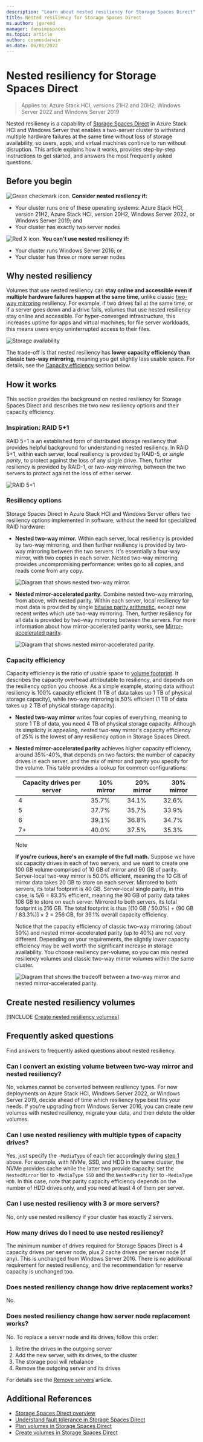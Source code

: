 ```yaml
---
description: "Learn about nested resiliency for Storage Spaces Direct"
title: Nested resiliency for Storage Spaces Direct
ms.author: jgerend
manager: dansimpspaces
ms.topic: article
author: cosmosdarwin
ms.date: 06/01/2022
---
```


# Nested resiliency for Storage Spaces Direct

>Applies to: Azure Stack HCI, versions 21H2 and 20H2; Windows Server 2022 and Windows Server 2019

Nested resiliency is a capability of [Storage Spaces Direct](/azure-stack/hci/concepts/storage-spaces-direct-overview) in Azure Stack HCI and Windows Server that enables a two-server cluster to withstand multiple hardware failures at the same time without loss of storage availability, so users, apps, and virtual machines continue to run without disruption. This article explains how it works, provides step-by-step instructions to get started, and answers the most frequently asked questions.

## Before you begin

![Green checkmark icon.](media/nested-resiliency/supported.png) **Consider nested resiliency if:**

- Your cluster runs one of these operating systems: Azure Stack HCI, version 21H2, Azure Stack HCI, version 20H2, Windows Server 2022, or Windows Server 2019; and
- Your cluster has exactly two server nodes

![Red X icon.](media/nested-resiliency/unsupported.png) **You can't use nested resiliency if:**

- Your cluster runs Windows Server 2016; or
- Your cluster has three or more server nodes

## Why nested resiliency

Volumes that use nested resiliency can **stay online and accessible even if multiple hardware failures happen at the same time**, unlike classic [two-way mirroring](/azure-stack/hci/concepts/fault-tolerance) resiliency. For example, if two drives fail at the same time, or if a server goes down and a drive fails, volumes that use nested resiliency stay online and accessible. For hyper-converged infrastructure, this increases uptime for apps and virtual machines; for file server workloads, this means users enjoy uninterrupted access to their files.

![Storage availability](media/nested-resiliency/storage-availability.png)

The trade-off is that nested resiliency has **lower capacity efficiency than classic two-way mirroring**, meaning you get slightly less usable space. For details, see the [Capacity efficiency](#capacity-efficiency) section below.

## How it works

This section provides the background on nested resiliency for Storage Spaces Direct and describes the two new resiliency options and their capacity efficiency.

### Inspiration: RAID 5+1

RAID 5+1 is an established form of distributed storage resiliency that provides helpful background for understanding nested resiliency. In RAID 5+1, within each server, local resiliency is provided by RAID-5, or *single parity*, to protect against the loss of any single drive. Then, further resiliency is provided by RAID-1, or *two-way mirroring*, between the two servers to protect against the loss of either server.

![RAID 5+1](media/nested-resiliency/raid-51.png)

### Resiliency options

Storage Spaces Direct in Azure Stack HCI and Windows Server offers two resiliency options implemented in software, without the need for specialized RAID hardware:

- **Nested two-way mirror.** Within each server, local resiliency is provided by two-way mirroring, and then further resiliency is provided by two-way mirroring between the two servers. It's essentially a four-way mirror, with two copies in each server. Nested two-way mirroring provides uncompromising performance: writes go to all copies, and reads come from any copy.

  ![Diagram that shows nested two-way mirror.](media/nested-resiliency/nested-two-way-mirror.png)

- **Nested mirror-accelerated parity.** Combine nested two-way mirroring, from above, with nested parity. Within each server, local resiliency for most data is provided by single [bitwise parity arithmetic](/azure-stack/hci/concepts/fault-tolerance#parity), except new recent writes which use two-way mirroring. Then, further resiliency for all data is provided by two-way mirroring between the servers. For more information about how mirror-accelerated parity works, see [Mirror-accelerated parity](/windows-server/storage/refs/mirror-accelerated-parity).

  ![Diagram that shows nested mirror-accelerated parity.](media/nested-resiliency/nested-mirror-accelerated-parity.png)

### Capacity efficiency

Capacity efficiency is the ratio of usable space to [volume footprint](/azure-stack/hci/concepts/plan-volumes#choosing-the-size-of-volumes). It describes the capacity overhead attributable to resiliency, and depends on the resiliency option you choose. As a simple example, storing data without resiliency is 100% capacity efficient (1 TB of data takes up 1 TB of physical storage capacity), while two-way mirroring is 50% efficient (1 TB of data takes up 2 TB of physical storage capacity).

- **Nested two-way mirror** writes four copies of everything, meaning to store 1 TB of data, you need 4 TB of physical storage capacity. Although its simplicity is appealing, nested two-way mirror's capacity efficiency of 25% is the lowest of any resiliency option in Storage Spaces Direct.

- **Nested mirror-accelerated parity** achieves higher capacity efficiency, around 35%-40%, that depends on two factors: the number of capacity drives in each server, and the mix of mirror and parity you specify for the volume. This table provides a lookup for common configurations:

  | Capacity drives per server | 10% mirror | 20% mirror | 30% mirror |
  |----------------------------|------------|------------|------------|
  | 4                          | 35.7%      | 34.1%      | 32.6%      |
  | 5                          | 37.7%      | 35.7%      | 33.9%      |
  | 6                          | 39.1%      | 36.8%      | 34.7%      |
  | 7+                         | 40.0%      | 37.5%      | 35.3%      |

  > [!NOTE]
  > **If you're curious, here's an example of the full math.** Suppose we have six capacity drives in each of two servers, and we want to create one 100 GB volume comprised of 10 GB of mirror and 90 GB of parity. Server-local two-way mirror is 50.0% efficient, meaning the 10 GB of mirror data takes 20 GB to store on each server. Mirrored to both servers, its total footprint is 40 GB. Server-local single parity, in this case, is 5/6 = 83.3% efficient, meaning the 90 GB of parity data takes 108 GB to store on each server. Mirrored to both servers, its total footprint is 216 GB. The total footprint is thus [(10 GB / 50.0%) + (90 GB / 83.3%)] × 2 = 256 GB, for 39.1% overall capacity efficiency.

  Notice that the capacity efficiency of classic two-way mirroring (about 50%) and nested mirror-accelerated parity (up to 40%) are not very different. Depending on your requirements, the slightly lower capacity efficiency may be well worth the significant increase in storage availability. You choose resiliency per-volume, so you can mix nested resiliency volumes and classic two-way mirror volumes within the same cluster.

  ![Diagram that shows the tradeoff between a two-way mirror and nested mirror-accelerated parity.](media/nested-resiliency/tradeoff.png)

## Create nested resiliency volumes

[!INCLUDE [Create nested resiliency volumes](includes/create-volumes-with-nested-resiliency.md)]

## Frequently asked questions

Find answers to frequently asked questions about nested resiliency.

### Can I convert an existing volume between two-way mirror and nested resiliency?

No, volumes cannot be converted between resiliency types. For new deployments on Azure Stack HCI, Windows Server 2022, or Windows Server 2019, decide ahead of time which resiliency type best fits your needs. If you're upgrading from Windows Server 2016, you can create new volumes with nested resiliency, migrate your data, and then delete the older volumes.

### Can I use nested resiliency with multiple types of capacity drives?

Yes, just specify the `-MediaType` of each tier accordingly during [step 1](/concepts/includes/create-volumes-with-nested-resiliency.md#step-1-create-storage-tier-templates-windows-server-2019-only) above. For example, with NVMe, SSD, and HDD in the same cluster, the NVMe provides cache while the latter two provide capacity: set the `NestedMirror` tier to `-MediaType SSD` and the `NestedParity` tier to `-MediaType HDD`. In this case, note that parity capacity efficiency depends on the number of HDD drives only, and you need at least 4 of them per server.

### Can I use nested resiliency with 3 or more servers?

No, only use nested resiliency if your cluster has exactly 2 servers.

### How many drives do I need to use nested resiliency?

The minimum number of drives required for Storage Spaces Direct is 4 capacity drives per server node, plus 2 cache drives per server node (if any). This is unchanged from Windows Server 2016. There is no additional requirement for nested resiliency, and the recommendation for reserve capacity is unchanged too.

### Does nested resiliency change how drive replacement works?

No.

### Does nested resiliency change how server node replacement works?

No. To replace a server node and its drives, follow this order:

1. Retire the drives in the outgoing server
2. Add the new server, with its drives, to the cluster
3. The storage pool will rebalance
4. Remove the outgoing server and its drives

For details see the [Remove servers](/windows-server/storage/storage-spaces/remove-servers) article.

## Additional References

- [Storage Spaces Direct overview](/azure-stack/hci/concepts/storage-spaces-direct-overview)
- [Understand fault tolerance in Storage Spaces Direct](/azure-stack/hci/concepts/fault-tolerance)
- [Plan volumes in Storage Spaces Direct](/azure-stack/hci/concepts/plan-volumes)
- [Create volumes in Storage Spaces Direct](/azure-stack/hci/manage/create-volumes)